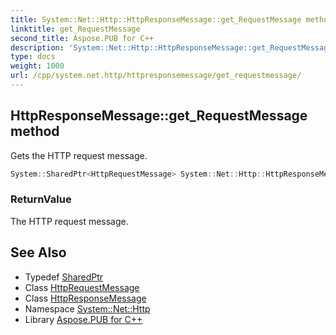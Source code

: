 ```yaml
---
title: System::Net::Http::HttpResponseMessage::get_RequestMessage method
linktitle: get_RequestMessage
second_title: Aspose.PUB for C++
description: 'System::Net::Http::HttpResponseMessage::get_RequestMessage method. Gets the HTTP request message in C++.'
type: docs
weight: 1000
url: /cpp/system.net.http/httpresponsemessage/get_requestmessage/
---
```

## HttpResponseMessage::get_RequestMessage method


Gets the HTTP request message.

```cpp
System::SharedPtr<HttpRequestMessage> System::Net::Http::HttpResponseMessage::get_RequestMessage() const
```


### ReturnValue

The HTTP request message.

## See Also

* Typedef [SharedPtr](../../../system/sharedptr/)
* Class [HttpRequestMessage](../../httprequestmessage/)
* Class [HttpResponseMessage](../)
* Namespace [System::Net::Http](../../)
* Library [Aspose.PUB for C++](../../../)
